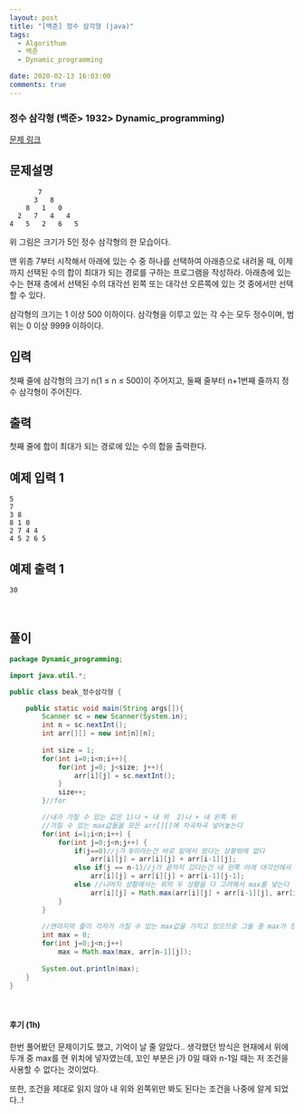 ```yaml
---
layout: post
title: "[백준] 정수 삼각형 (java)"
tags:
  - Algorithum
  - 백준
  - Dynamic_programming

date: 2020-02-13 16:03:00
comments: true
---
```




###   정수 삼각형 (백준> 1932> Dynamic_programming)

[문제 링크](https://www.acmicpc.net/problem/1932)

## 문제설명

```
       7
      3   8
    8   1   0
  2   7   4   4
4   5   2   6   5
```

위 그림은 크기가 5인 정수 삼각형의 한 모습이다.

맨 위층 7부터 시작해서 아래에 있는 수 중 하나를 선택하여 아래층으로 내려올 때, 이제까지 선택된 수의 합이 최대가 되는 경로를 구하는 프로그램을 작성하라. 아래층에 있는 수는 현재 층에서 선택된 수의 대각선 왼쪽 또는 대각선 오른쪽에 있는 것 중에서만 선택할 수 있다.

삼각형의 크기는 1 이상 500 이하이다. 삼각형을 이루고 있는 각 수는 모두 정수이며, 범위는 0 이상 9999 이하이다.

## 입력

첫째 줄에 삼각형의 크기 n(1 ≤ n ≤ 500)이 주어지고, 둘째 줄부터 n+1번째 줄까지 정수 삼각형이 주어진다.

## 출력

첫째 줄에 합이 최대가 되는 경로에 있는 수의 합을 출력한다.

## 예제 입력 1

```
5
7
3 8
8 1 0
2 7 4 4
4 5 2 6 5
```

## 예제 출력 1

```
30
```

<br>

## 풀이

```java
package Dynamic_programming;

import java.util.*;

public class beak_정수삼각형 {

    public static void main(String args[]){
        Scanner sc = new Scanner(System.in);
        int n = sc.nextInt();
        int arr[][] = new int[n][n];
        
        int size = 1;
        for(int i=0;i<n;i++){
            for(int j=0; j<size; j++){
                arr[i][j] = sc.nextInt();
            }
            size++;
        }//for

        //내가 가질 수 있는 값은 1)나 + 내 위  2)나 + 내 왼쪽 위
        //가질 수 있는 max값들을 모든 arr[][]에 차곡차곡 넣어놓는다
        for(int i=1;i<n;i++) {
        	for(int j=0;j<n;j++) {
        		if(j==0)//j가 0이라는건 바로 밑에서 왔다는 상황밖에 없다
        			arr[i][j] = arr[i][j] + arr[i-1][j];
        		else if(j == n-1)//j가 끝까지 갔다는건 내 왼쪽 아래 대각선에서 왔다는 뜻
        			arr[i][j] = arr[i][j] + arr[i-1][j-1];
        		else //나머지 상황에서는 위의 두 상황을 다 고려해서 max를 넣는다
        			arr[i][j] = Math.max(arr[i][j] + arr[i-1][j], arr[i][j] + arr[i-1][j-1]);
        	}
        }
        
        //맨마지막 줄이 각자가 가질 수 있는 max값을 가지고 있으므로 그들 중 max가 정답
        int max = 0;
        for(int j=0;j<n;j++)
        	max = Math.max(max, arr[n-1][j]);
        
        System.out.println(max);
    }
}
```

<br>

#### 후기 (1h)

한번 풀어봤던 문제이기도 했고, 기억이 날 줄 알았다.. 생각했던 방식은 현재에서 위에 두개 중 max를 현 위치에 넣자였는데, 꼬인 부분은 j가 0일 때와 n-1일 때는 저 조건을 사용할 수 없다는 것이었다. <br>

또한, 조건을 제대로 읽지 않아 내 위와 왼쪽위만 봐도 된다는 조건을 나중에 알게 되었다..!